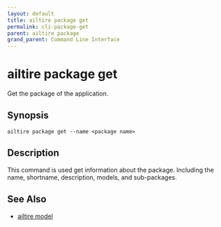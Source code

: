 ```yaml
---
layout: default
title: ailtire package get
permalink: cli-package-get
parent: ailtire package 
grand_parent: Command Line Interface
---
```


# ailtire package get

Get the package of the application.

## Synopsis

```shell
ailtire package get --name <package name> 
```

## Description

This command is used get information about the package. Including the name, shortname, description, models, 
and sub-packages.

## See Also

* [ailtire model](cli-model)
